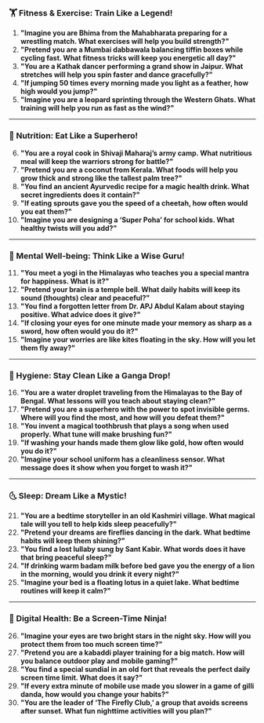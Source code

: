 ### **🏋️ Fitness & Exercise: Train Like a Legend!**  
1. **"Imagine you are Bhima from the Mahabharata preparing for a wrestling match. What exercises will help you build strength?"**  
2. **"Pretend you are a Mumbai dabbawala balancing tiffin boxes while cycling fast. What fitness tricks will keep you energetic all day?"**  
3. **"You are a Kathak dancer performing a grand show in Jaipur. What stretches will help you spin faster and dance gracefully?"**  
4. **"If jumping 50 times every morning made you light as a feather, how high would you jump?"**  
5. **"Imagine you are a leopard sprinting through the Western Ghats. What training will help you run as fast as the wind?"**  

---

### **🍛 Nutrition: Eat Like a Superhero!**  
6. **"You are a royal cook in Shivaji Maharaj’s army camp. What nutritious meal will keep the warriors strong for battle?"**  
7. **"Pretend you are a coconut from Kerala. What foods will help you grow thick and strong like the tallest palm tree?"**  
8. **"You find an ancient Ayurvedic recipe for a magic health drink. What secret ingredients does it contain?"**  
9. **"If eating sprouts gave you the speed of a cheetah, how often would you eat them?"**  
10. **"Imagine you are designing a ‘Super Poha’ for school kids. What healthy twists will you add?"**  

---

### **🧘 Mental Well-being: Think Like a Wise Guru!**  
11. **"You meet a yogi in the Himalayas who teaches you a special mantra for happiness. What is it?"**  
12. **"Pretend your brain is a temple bell. What daily habits will keep its sound (thoughts) clear and peaceful?"**  
13. **"You find a forgotten letter from Dr. APJ Abdul Kalam about staying positive. What advice does it give?"**  
14. **"If closing your eyes for one minute made your memory as sharp as a sword, how often would you do it?"**  
15. **"Imagine your worries are like kites floating in the sky. How will you let them fly away?"**  

---

### **🛁 Hygiene: Stay Clean Like a Ganga Drop!**  
16. **"You are a water droplet traveling from the Himalayas to the Bay of Bengal. What lessons will you teach about staying clean?"**  
17. **"Pretend you are a superhero with the power to spot invisible germs. Where will you find the most, and how will you defeat them?"**  
18. **"You invent a magical toothbrush that plays a song when used properly. What tune will make brushing fun?"**  
19. **"If washing your hands made them glow like gold, how often would you do it?"**  
20. **"Imagine your school uniform has a cleanliness sensor. What message does it show when you forget to wash it?"**  

---

### **🌜 Sleep: Dream Like a Mystic!**  
21. **"You are a bedtime storyteller in an old Kashmiri village. What magical tale will you tell to help kids sleep peacefully?"**  
22. **"Pretend your dreams are fireflies dancing in the dark. What bedtime habits will keep them shining?"**  
23. **"You find a lost lullaby sung by Sant Kabir. What words does it have that bring peaceful sleep?"**  
24. **"If drinking warm badam milk before bed gave you the energy of a lion in the morning, would you drink it every night?"**  
25. **"Imagine your bed is a floating lotus in a quiet lake. What bedtime routines will keep it calm?"**  

---

### **📱 Digital Health: Be a Screen-Time Ninja!**  
26. **"Imagine your eyes are two bright stars in the night sky. How will you protect them from too much screen time?"**  
27. **"Pretend you are a kabaddi player training for a big match. How will you balance outdoor play and mobile gaming?"**  
28. **"You find a special sundial in an old fort that reveals the perfect daily screen time limit. What does it say?"**  
29. **"If every extra minute of mobile use made you slower in a game of gilli danda, how would you change your habits?"**  
30. **"You are the leader of ‘The Firefly Club,’ a group that avoids screens after sunset. What fun nighttime activities will you plan?"**
